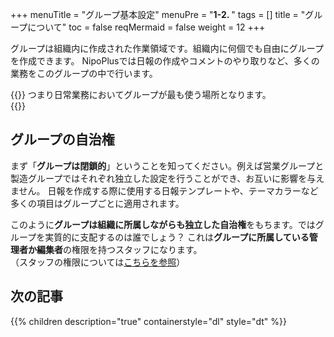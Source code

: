 +++
menuTitle = "グループ基本設定"
menuPre = "<b>1-2. </b>"
tags = []
title = "グループについて"
toc = false
reqMermaid = false
weight = 12
+++

グループは組織内に作成された作業領域です。組織内に何個でも自由にグループを作成できます。
NipoPlusでは日報の作成やコメントのやり取りなど、多くの業務をこのグループの中で行います。

{{<alice pos="right" icon="here">}}
つまり日常業務においてグループが最も使う場所となります。  
{{</alice>}}

## グループの自治権

まず「**グループは閉鎖的**」ということを知ってください。例えば営業グループと製造グループではそれぞれ独立した設定を行うことができ、お互いに影響を与えません。
日報を作成する際に使用する日報テンプレートや、テーマカラーなど多くの項目はグループごとに適用されます。

このように**グループは組織に所属しながらも独立した自治権**をもちます。ではグループを実質的に支配するのは誰でしょう？
これは**グループに所属している管理者か編集者**の権限を持つスタッフになります。  
（スタッフの権限については[こちらを参照](/org/staff/)）


## 次の記事

{{% children description="true" containerstyle="dl" style="dt" %}}
